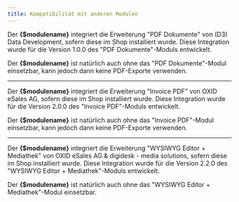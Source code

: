 ```yaml
---
title: Kompatibilität mit anderen Modulen
---
```


Der **{$modulename}** integriert die Erweiterung "PDF Dokumente" von (D3) Data Development, sofern diese im Shop installiert wurde. Diese Integration wurde für die Version 1.0.0 des "PDF Dokumente"-Moduls entwickelt. 

Der **{$modulename}** ist natürlich auch ohne das "PDF Dokumente"-Modul einsetzbar, kann jedoch dann keine PDF-Exporte verwenden.

---

Der **{$modulename}** integriert die Erweiterung "Invoice PDF" von OXID eSales AG, sofern diese im Shop installiert wurde. Diese Integration wurde für die Version 2.0.0 des "Invoice PDF"-Moduls entwickelt. 

Der **{$modulename}** ist natürlich auch ohne das "Invoice PDF"-Modul einsetzbar, kann jedoch dann keine PDF-Exporte verwenden.

---

Der **{$modulename}** integriert die Erweiterung "WYSIWYG Editor + Mediathek" von OXID eSales AG & digidesk - media solutions, sofern diese im Shop installiert wurde. Diese Integration wurde für die Version 2.2.0 des "WYSIWYG Editor + Mediathek"-Moduls entwickelt. 

Der **{$modulename}** ist natürlich auch ohne das "WYSIWYG Editor + Mediathek"-Modul einsetzbar.